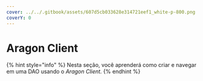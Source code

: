 ```yaml
---
cover: ../../.gitbook/assets/607d5cb033628e314721eef1_white-p-800.png
coverY: 0
---
```


# Aragon Client

{% hint style="info" %}
Nesta seção, você aprenderá como criar e navegar em uma DAO usando o _Aragon Client._
{% endhint %}
